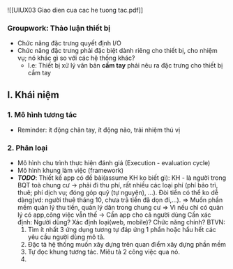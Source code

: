 ![[UIUX03 Giao dien cua cac he tuong tac.pdf]]
### Groupwork: Thảo luận thiết bị
- Chức năng đặc trưng quyết định I/O
- Chức năng đặc trưng phải đặc biệt dành riêng cho thiết bị, cho nhiệm vụ; nó khác gì so với các hệ thống khác?
	- I.e: Thiết bị xử lý văn bản **cầm tay** phải nêu ra đặc trưng cho thiết bị cầm tay
## I. Khái niệm
### 1. Mô hình tương tác
- Reminder: ít động chân tay, ít động não, trải nhiệm thú vị
### 2. Phân loại
- Mô hình chu trình thực hiện đánh giá (Execution - evaluation cycle)
- Mô hình khung làm việc (framework)
- ***TODO***: Thiết kế app có đề bài(assume KH ko biết gì): KH - là người trong BQT toà chung cư $\rightarrow$ phải đi thu phí, rất nhiều các loại phí (phí bảo trì, thuê; phí dịch vụ; đóng góp quỹ (tự nguyện), ...). Đòi tiền có thể ko dễ dàng(vd: người thuê tháng 10, chưa trả tiền đã dọn đi,...). 
	$\Rightarrow$ Muốn phần mềm quản lý thu tiền, quản lý dân trong chung cư
	$\Rightarrow$ Vì nếu chỉ có quản lý có app,công việc vẫn thế $\rightarrow$ Cần app cho cả người dùng
	Cần xác định: Người dùng? Xác định loại(web, mobile)? Chức năng chính?
BTVN: 
	1. Tìm ít nhất 3 ứng dụng tương tự đáp ứng 1 phần hoặc hầu hết các yêu cầu người dùng mô tả.
	2. Đặc tả hệ thống muốn xây dựng trên quan điểm xây dựng phần mềm 
	3. Tự đọc khung tương tác. Miêu tả 2 công việc qua nó.
	4. 